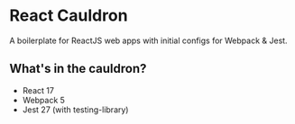# React Cauldron

A boilerplate for ReactJS web apps with initial configs for Webpack & Jest.

## What's in the cauldron?

- React 17
- Webpack 5
- Jest 27 (with testing-library)
